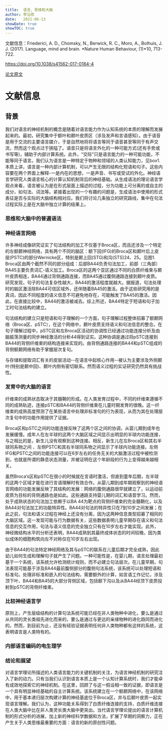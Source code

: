 ```yaml
---
title:  语言、思维和大脑
author: 李沿孜
date:   2021-06-13
showDate: true 
showTOC: true
---
```

文献信息：Friederici, A. D., Chomsky, N., Berwick, R. C., Moro, A., Bolhuis, J. J. (2017). Language, mind and brain. *Nature Human Behaviour, (1)*10, 713-722.

https://doi.org/10.1038/s41562-017-0184-4 

[论文原文](../Source_Files/2021-06-13-LYZ2.pdf)

# 文献信息
## 背景
我们对语言的神经机制的概念是随着对语言能力作为认知系统的本质的理解而发展起来的。最初，研究集中于额叶和颞叶皮质区（涉及发声和言语感知）。由于语音是用于交流的主要语言媒介，于是自然地将将语言等同于语音甚至等同于有声交流，然而这个观点过于狭隘了。语音只是将语言外化的一种可能方式(还有手势或书写等)，辅助于内部计算系统。此外，“交际”只是语言能力的一种可能功能，不能等同于语言。我们认为语言是一种特定于物种和领域的人类认知能力，见box1. 本质上讲，语言是一种内部计算机制，可以产生无限的结构化短语和句子。这些内容要在两个界面上解释-一是内在的思想，一是声音、书写或受试的外化。神经语言学研究人类语言核心的计算认知机制背后的神经基础。从生成语法的理论语言学观点来看，语言被认为是在形式层面上描述的过程，分为功能上可分离的或自主的成分，如句法、词法等。紧接着出现的一个有趣的问题是，生成语法中使用的形式表征是否与实际的大脑结构相对应。我们将讨论几条独立的研究路线，集中在句法过程实际上是在大脑中独立计算的结果上。

### 思维和大脑中的普遍语法
### 神经语言网络
许多神经成像研究证实了句法结构的加工不仅基于Broca区，而且还涉及一个特定的左额颞神经网络，具有两个不同的脑区：额下回(IFG)的Broca区和颞叶后上皮层(PSTC)的部分Wernicke区，特别是颞上回(STG)和沟(STS)24、25。见图1.  Broca区由两个截然不同的部分组成：后部BA44负责句法加工，前部（三角部）BA45主要负责词汇-语义加工。Broca区的这两个亚区通过不同的白质纤维束与颞叶皮质相连，BA44通过背侧通路连接，而BA45通过腹侧通路连接到颞叶皮质。
研究发现，句子的句法复杂性越大，BA44的激活程度就越大。据报道，句法处理时的脑区激活除BA44可信区域外，还伴随着BA45的激活。由于这些研究用的是真词，因此不同程度的语义信息不可避免地存在，可能触发了BA45的激活。因此，在直接比较中，BA44的激活被减去。综上所述，BA44特定于短语和句子加工时句法结构的建立。

句法结构的建立只是短语和句子理解的一个方面，句子理解过程整体招募了额颞网络（Broca区、pSTC），在这个网络中，颞叶皮质支持语义和句法信息的整合。在句子理解过程中，pSTC区和左Broca区活动的协调性已经通过功能连接分析及由脑振荡测量的同步神经激活的分析44得到证实。这种协调是通过将pSTC连接到BA44的背侧纤维束的结构连接来实现的。由背侧通路连接的BA44和pSTC组成的背侧额颞网络有助于掌握层次复句。

与存储和提取词汇有关的皮层活动--在语言中起核心作用--被认为主要涉及外侧颞叶(特别是颞中回)、颞叶内侧有密切联系。然而语义过程的实证研究仍然具有挑战性。

### 发育中的大脑的语言
纤维束的成熟状态取决于其髓鞘的形成。在人类发育过程中，不同的纤维束遵循不同的成熟轨迹，连接pSTC和BA44的背侧纤维束在儿童时期发育的很晚。这一纤维束的成熟高度预测了在某些语言中处理非标准句的行为表现，从而为其在处理层次复句中的功能作用提供了证据。

Broca区和pSTC之间的功能连接反映了这两个区之间的协调，从婴儿期到成年也发展缓慢。成年人在左半球的这两个大脑区域之间显示出明显的半球内功能连接，与之相比的是，新生儿没有观察到这种连接。相反，新生儿在左Broca区和其右半球同系物之间
、左侧PSTC和其右半球同系物之间显示了半球内功能连接。左侧IFG和PSTC之间的功能连接可以在6岁左右的任务无关的大脑激活过程中被检测到，也就是所谓的静息状态测量，并被证明在这个年龄段的行为上变得越来越相关。

虽然Broca‘s区和pSTC在很小的时候就在言语时激活，但直到童年后期，左半球的这两个区域才能在进行言语理解时有效合作。从婴儿期到成年期观察到的神经语言网络的功能发展反映了其结构的发展：网络的腹侧通路很早就建立了，以运动前皮质为目标的背侧通路也是如此。这些通路支持婴儿期的词汇和语音学习。然而，处于成熟状态的句法加工依赖于以BA 44为靶点的背侧纤维束的完全髓鞘化，以及BA44对句法加工的功能特异性。BA44对句法的特异性只在7到10岁之间发展；在此之前，句法和语义过程在神经上还没有分离，因为这两种信息类型招募了相同的大脑区域。这一发现可能与行为数据有关，这些数据表明儿童早期存在语义和句法信息的交互作用，句法与语义信息的完全独立只有在10岁左右才能实现。此外，神经微结构水平的分析还表明，BA44成熟到其最终成体状态的时间较晚，因为类似成体的细胞构筑向左不对称仅在10岁左右出现。

由于BA44的句法特定神经网络及其与pSTC的联系在儿童后期才完全成熟，因此幼儿如何生成和理解句子就产生了问题。一种可能性是，在婴儿期，语言处理最初基于一个系统，该系统允许检测统计规则，而不必建立句法层次。在儿童早期，句法表现可能基于涉及BA44最前腹侧部分的腹侧句法系统，该系统可以处理短语和标准句。处理非标准和嵌入的句法结构，需要额外的计算，如言语工作记忆，涉及顶下叶、BA44和BA45的大部分背侧区域，包括额下沟以及从BA44经顶下皮质投射到pSTC的背侧纤维束。
### 比较神经语言学
原则上，产生层级结构的计算句法系统可能已经在非人类物种中进化，要么是通过从共同的灵长类祖先进化而来的，要么是通过与更远的亲缘物种的进化趋同而进化的。然而，到目前为止，还没有经验证据表明任何非人类物种都有这样的系统，这表明语言是人类特有的。
### 内部语言编码的电生理学

### 结论和展望
对语言学理论所描述的人类语言能力的关键机制的关注，为语言神经机制的研究注入了新的动力。只有当我们认识到语言本质上是一个认知计算系统时，我们才能卓有成效地探索它的神经机制。在这里，回顾了与这一假设相一致的证据，即语言是一个具有明显神经基础的自主计算系统。该系统建立在一个额颞网络中，在该网络中，用于基本递归层次构建计算的神经基底位于Broca区，并与后颞叶皮质一起实现语言理解。我们认为，这种功能关系得到了白质纤维连接的支持，白质纤维连接在人类大脑中比在非人类灵长类大脑中更突出。当代语言学理论提出的语言计算机制的形式分析的进展，加上新的神经科学数据和方法，扩展了早期的洞察力，正在产生关于人类思维最重要的方面：语言的新的原创性问题。



















